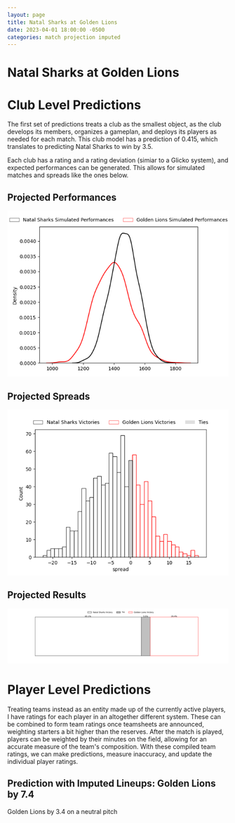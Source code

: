 ```yaml
---  
layout: page  
title: Natal Sharks at Golden Lions  
date: 2023-04-01 18:00:00 -0500  
categories: match projection imputed  
---
```

# Natal Sharks at Golden Lions

# Club Level Predictions


The first set of predictions treats a club as the smallest object, as the club develops its members, organizes a gameplan, and deploys its players as needed for each match. This club model has a prediction of 0.415, which translates to predicting Natal Sharks to win by 3.5.

Each club has a rating and a rating deviation (simiar to a Glicko system), and expected performances can be generated. This allows for simulated matches and spreads like the ones below.
## Projected Performances


![Projected Performances](plots/performances_2023-04-01-GoldenLions-NatalSharks.png)
## Projected Spreads


![Projected Spreads](plots/spreads_2023-04-01-GoldenLions-NatalSharks.png)
## Projected Results


![Projected Results](plots/resultbar_2023-04-01-GoldenLions-NatalSharks.png)
# Player Level Predictions


Treating teams instead as an entity made up of the currently active players, I have ratings for each player in an altogether different system. These can be combined to form team ratings once teamsheets are announced, weighting starters a bit higher than the reserves. After the match is played, players can be weighted by their minutes on the field, allowing for an accurate measure of the team's composition. With these compiled team ratings, we can make predictions, measure inaccuracy, and update the individual player ratings.
## Prediction with Imputed Lineups: Golden Lions by 7.4


Golden Lions by 3.4 on a neutral pitch


